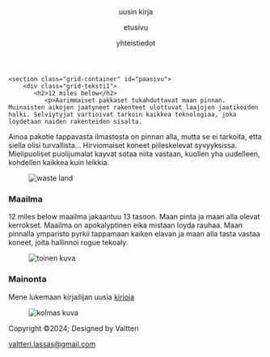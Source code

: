 
<!DOCTYPE html>
<html lang="en">
<head>
    <meta charset="UTF-8">
    <meta name="viewport" content="width=device-width, initial-scale=1.0">
    <title>12 miles below</title>
    <link rel="stylesheet" href="12milebelow.css">
    <link rel="stylesheet" href="https://cdnjs.cloudflare.com/ajax/libs/font-awesome/6.0.0-beta3/css/all.min.css">
</head>
<body>
    <header id="etusivu">
        <nav>
            <a href="https://www.amazon.com/12-Miles-Below-IV-Progression-ebook/dp/B0CRLGGF77?ref_=ast_author_dp&dib=eyJ2IjoiMSJ9.uKp1yPF_37HsEIuDXEMlZNnms7QCWHN4-iKA8GeCYDmMiBdagTIDeXZAR9KXmk6Q.UdYHQK9VCAt2wNqlNRdjNpC6JgQE7GFUHeGGQTt9rIk&dib_tag=AUTHOR" target="_blank"><i class="fa-solid fa-moon"></i></a>
            <p>uusin kirja</p>
            <a href="README.md" target="_blank"><i class="fa-solid fa-moon"></i></a>
            <p>etusivu</p>
            <a href="yhteistiedot.html" target="_blank"><i class="fa-solid fa-moon"></i></a>
            <p>yhteistiedot</p>
        </nav>
    </header>

    <section class="grid-container" id="paasivu">
        <div class="grid-teksti1">
           <h2>12 miles below</h2>
              <p>Aarimmaiset pakkaset tukahduttavat maan pinnan. Muinaisten aikojen jaatyneet rakenteet ulottuvat laajojen jaatikoiden halki. Selviytyjat vartioivat tarkoin kaikkea teknologiaa, joka loydetaan naiden rakenteiden sisalta.
 Ainoa pakotie tappavasta ilmastosta on pinnan alla, mutta se ei tarkoita, etta siella olisi turvallista...
                Hirviomaiset koneet piileskelevat syvyyksissa. Mielipuoliset puolijumalat kayvat sotaa niita vastaan, kuollen yha uudelleen, kohdellen kaikkea kuin leikkia. </p>
           <figure>
              <img class="kuva" src="images/icy_wasteland.jpg" alt="waste land">
           </figure>
           <h3>Maailma</h3>
              <p>12 miles below maailma jakaantuu 13 tasoon. Maan pinta ja maan alla olevat kerrokset. Maailma on apokalyptinen eika mistaan loyda rauhaa. Maan pinnalla ymparisto pyrkii tappamaan kaiken elavan ja maan alla tasta vastaa koneet, joita hallinnoi rogue tekoaly.</p>
           <figure>
              <img class="kuva" src="images/bunker.jpg" alt="toinen kuva">
           </figure>
           <h3>Mainonta</h3>
              <p>Mene lukemaan kirjailijan uusia <a href="https://www.amazon.com/12-Miles-Below-IV-Progression-ebook/dp/B0CRLGGF77?ref_=ast_author_dp">kirjoja</a> </p>
           <figure>
              <img class="kuva" src="images/bunker2.jpg" alt="kolmas kuva">
           </figure>
        </div>
    </section>
    <footer>
        <div class="footterContainer">
            <div class="iconit">
                <a href="https://www.facebook.com/?locale=fi_FI"><i class="fa-brands fa-facebook"></i></a>
                <a href="https://www.instagram.com/"><i class="fa-brands fa-instagram"></i></a>
                <a href="https://www.youtube.com/"><i class="fa-brands fa-youtube"></i></a>
            </div>
        </div>
        <div class="Copyright">
            <p>Copyright &copy;2024; Designed by Valtteri</p>
        </div>
        <div>
            <p><a href="mailto:valtteri.lassas@gmail.com">valtteri.lassas@gmail.com</a></p>
        </div>
    </footer>
</body>
</html>